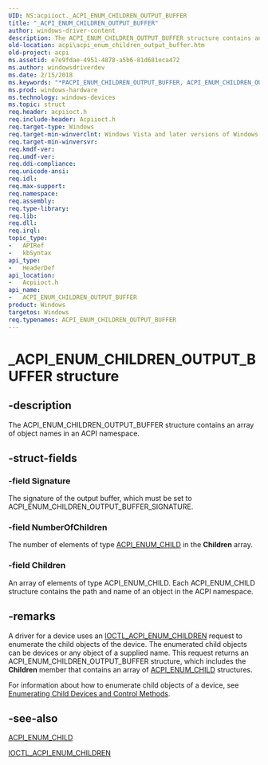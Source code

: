 ```yaml
---
UID: NS:acpiioct._ACPI_ENUM_CHILDREN_OUTPUT_BUFFER
title: "_ACPI_ENUM_CHILDREN_OUTPUT_BUFFER"
author: windows-driver-content
description: The ACPI_ENUM_CHILDREN_OUTPUT_BUFFER structure contains an array of object names in an ACPI namespace.
old-location: acpi\acpi_enum_children_output_buffer.htm
old-project: acpi
ms.assetid: e7e9fdae-4951-4878-a5b6-81d681eca472
ms.author: windowsdriverdev
ms.date: 2/15/2018
ms.keywords: "*PACPI_ENUM_CHILDREN_OUTPUT_BUFFER, ACPI_ENUM_CHILDREN_OUTPUT_BUFFER, ACPI_ENUM_CHILDREN_OUTPUT_BUFFER structure [ACPI Devices], _ACPI_ENUM_CHILDREN_OUTPUT_BUFFER, acpi-meth-eval-ref_cb8acde5-31cb-4b32-9337-e196db32de8b.xml, acpi.acpi_enum_children_output_buffer, acpiioct/ACPI_ENUM_CHILDREN_OUTPUT_BUFFER"
ms.prod: windows-hardware
ms.technology: windows-devices
ms.topic: struct
req.header: acpiioct.h
req.include-header: Acpiioct.h
req.target-type: Windows
req.target-min-winverclnt: Windows Vista and later versions of Windows.
req.target-min-winversvr: 
req.kmdf-ver: 
req.umdf-ver: 
req.ddi-compliance: 
req.unicode-ansi: 
req.idl: 
req.max-support: 
req.namespace: 
req.assembly: 
req.type-library: 
req.lib: 
req.dll: 
req.irql: 
topic_type:
-	APIRef
-	kbSyntax
api_type:
-	HeaderDef
api_location:
-	Acpiioct.h
api_name:
-	ACPI_ENUM_CHILDREN_OUTPUT_BUFFER
product: Windows
targetos: Windows
req.typenames: ACPI_ENUM_CHILDREN_OUTPUT_BUFFER
---
```


# _ACPI_ENUM_CHILDREN_OUTPUT_BUFFER structure


## -description


The ACPI_ENUM_CHILDREN_OUTPUT_BUFFER structure contains an array of object names in an ACPI namespace. 


## -struct-fields




### -field Signature

The signature of the output buffer, which must be set to ACPI_ENUM_CHILDREN_OUTPUT_BUFFER_SIGNATURE.


### -field NumberOfChildren

The number of elements of type <a href="https://msdn.microsoft.com/library/windows/hardware/ff536109">ACPI_ENUM_CHILD</a> in the <b>Children</b> array.


### -field Children

An array of elements of type ACPI_ENUM_CHILD. Each ACPI_ENUM_CHILD structure contains the path and name of an object in the ACPI namespace.


## -remarks



A driver for a device uses an <a href="https://msdn.microsoft.com/library/windows/hardware/ff536147">IOCTL_ACPI_ENUM_CHILDREN</a> request to enumerate the child objects of the device. The enumerated child objects can be devices or any object of a supplied name. This request returns an ACPI_ENUM_CHILDREN_OUTPUT_BUFFER structure, which includes the <b>Children</b> member that contains an array of <a href="https://msdn.microsoft.com/library/windows/hardware/ff536109">ACPI_ENUM_CHILD</a> structures. 

For information about how to enumerate child objects of a device, see <a href="https://msdn.microsoft.com/en-us/windows/hardware/drivers/acpi/enumerating-child-devices-and-control-methods">Enumerating Child Devices and Control Methods</a>.




## -see-also




<a href="https://msdn.microsoft.com/library/windows/hardware/ff536109">ACPI_ENUM_CHILD</a>



<a href="https://msdn.microsoft.com/library/windows/hardware/ff536147">IOCTL_ACPI_ENUM_CHILDREN</a>
 

 

